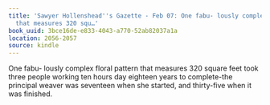 ```yaml
---
title: 'Sawyer Hollenshead''s Gazette - Feb 07: One fabu- lously complex floral pattern
  that measures 320 squ…'
book_uuid: 3bce16de-e833-4043-a770-52ab82037a1a
location: 2056-2057
source: kindle
---
```


One fabu- lously complex floral pattern that measures 320 square feet took three people working ten hours day eighteen years to complete-the principal weaver was seventeen when she started, and thirty-five when it was finished.